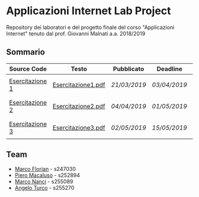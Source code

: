 # Applicazioni Internet Lab Project
Repository dei laboratori e del progetto finale del corso "Applicazioni Internet" tenuto dal prof. Giovanni Malnati a.a. 2018/2019

## Sommario
|Source Code                        | Testo   |Pubblicato   | Deadline     | Consegnato                |
|-----------------------------------|-        |--------------|--------------|---------------------------|
| [Esercitazione 1](esercitazione1) |[Esercitazione1.pdf](testi_esercitazioni/Esercitazione1.pdf)| *21/03/2019* | *03/04/2019* | <ul><li> - [x] </li></ul> |
| [Esercitazione 2](esercitazione2) |[Esercitazione2.pdf](testi_esercitazioni/Esercitazione2.pdf)| *04/04/2019* | *01/05/2019* | <ul><li> - [x] </li></ul> |
| [Esercitazione 3](esercitazione3) |[Esercitazione3.pdf](testi_esercitazioni/Esercitazione3.pdf)| *02/05/2019* | *15/05/2019* | <ul><li> - [ ] </li></ul> |

## Team
- [Marco Florian](https://github.com/MarcoFlo) - s247030
- [Piero Macaluso](https://github.com/pieromacaluso) - s252894
- [Marco Nanci](https://github.com/GJGits) - s255089
- [Angelo Turco](https://github.com/angeloturco) - s255270

